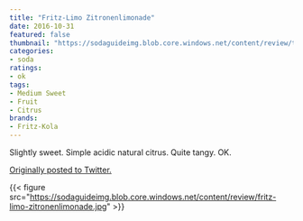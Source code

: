```yaml
---
title: "Fritz-Limo Zitronenlimonade"
date: 2016-10-31
featured: false
thumbnail: "https://sodaguideimg.blob.core.windows.net/content/review/thumbs/fritz-limo-zitronenlimonade.jpg"
categories:
- soda
ratings:
- ok
tags:
- Medium Sweet
- Fruit
- Citrus
brands:
- Fritz-Kola
---
```


Slightly sweet. Simple acidic natural citrus. Quite tangy. OK.

[Originally posted to Twitter.](https://twitter.com/Cavorter/status/793151066846040065)

{{< figure src="https://sodaguideimg.blob.core.windows.net/content/review/fritz-limo-zitronenlimonade.jpg" >}}
